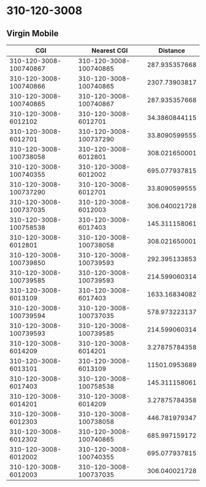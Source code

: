 # 310-120-3008
## Virgin Mobile


| CGI | Nearest CGI | Distance |
|-----|-------------|----------|
| 310-120-3008-100740867 | 310-120-3008-100740865 | 287.935357668 |
| 310-120-3008-100740866 | 310-120-3008-100740865 | 2307.73903817 |
| 310-120-3008-100740865 | 310-120-3008-100740867 | 287.935357668 |
| 310-120-3008-6012102 | 310-120-3008-6012701 | 34.3860844115 |
| 310-120-3008-6012701 | 310-120-3008-100737290 | 33.8090599555 |
| 310-120-3008-100738058 | 310-120-3008-6012801 | 308.021650001 |
| 310-120-3008-100740355 | 310-120-3008-6012002 | 695.077937815 |
| 310-120-3008-100737290 | 310-120-3008-6012701 | 33.8090599555 |
| 310-120-3008-100737035 | 310-120-3008-6012003 | 306.040021728 |
| 310-120-3008-100758538 | 310-120-3008-6017403 | 145.311158061 |
| 310-120-3008-6012801 | 310-120-3008-100738058 | 308.021650001 |
| 310-120-3008-100739850 | 310-120-3008-100739593 | 292.395133853 |
| 310-120-3008-100739585 | 310-120-3008-100739593 | 214.599060314 |
| 310-120-3008-6013109 | 310-120-3008-6017403 | 1633.16834082 |
| 310-120-3008-100739594 | 310-120-3008-100737035 | 578.973223137 |
| 310-120-3008-100739593 | 310-120-3008-100739585 | 214.599060314 |
| 310-120-3008-6014209 | 310-120-3008-6014201 | 3.27875784358 |
| 310-120-3008-6013101 | 310-120-3008-6013109 | 11501.0953689 |
| 310-120-3008-6017403 | 310-120-3008-100758538 | 145.311158061 |
| 310-120-3008-6014201 | 310-120-3008-6014209 | 3.27875784358 |
| 310-120-3008-6012303 | 310-120-3008-100738058 | 446.781979347 |
| 310-120-3008-6012302 | 310-120-3008-100740865 | 685.997159172 |
| 310-120-3008-6012002 | 310-120-3008-100740355 | 695.077937815 |
| 310-120-3008-6012003 | 310-120-3008-100737035 | 306.040021728 |

